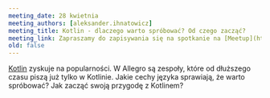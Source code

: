 ```yaml
---
meeting_date: 28 kwietnia
meeting_authors: [aleksander.ihnatowicz]
meeting_title: Kotlin - dlaczego warto spróbować? Od czego zacząć?
meeting_link: Zapraszamy do zapisywania się na spotkanie na [Meetup](https://www.meetup.com/Poznan-Java-User-Group/events/277683450/)!
old: false
---
```


[Kotlin] zyskuje na popularności. W Allegro są zespoły, które od dłuższego czasu piszą już tylko w Kotlinie. Jakie cechy języka sprawiają, że warto spróbować? Jak zacząć swoją przygodę z Kotlinem?

[Kotlin]: https://kotlinlang.org/